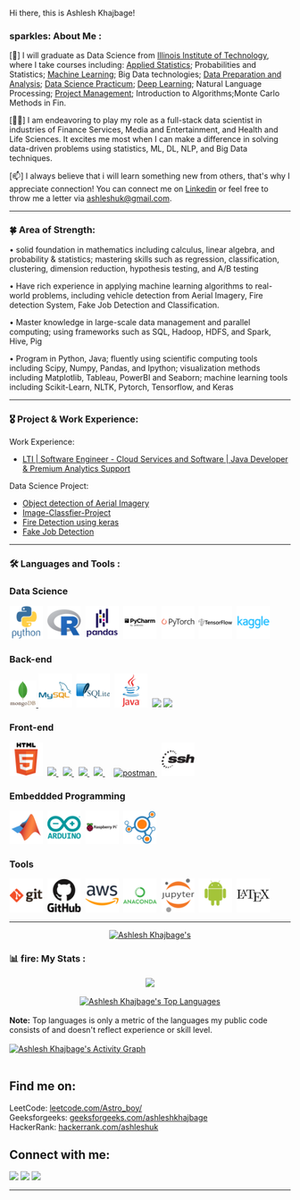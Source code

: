 Hi there, this is Ashlesh Khajbage! 
  
### sparkles: About Me :

[:purple_heart:] I will graduate as Data Science from [Illinois Institute of Technology](https://www.iit.edu/), where I take courses including: [Applied Statistics](http://bulletin.iit.edu/search/?P=MATH%20564); Probabilities and Statistics; [Machine Learning](http://bulletin.iit.edu/search/?P=CS%20584); Big Data technologies; [Data Preparation and Analysis](http://bulletin.iit.edu/search/?P=CSP%20571); [Data Science Practicum](http://bulletin.iit.edu/search/?P=CSP%20572); [Deep Learning](http://bulletin.iit.edu/search/?P=CS%20577); Natural Language Processing; [Project Management](http://bulletin.iit.edu/search/?P=SCI%20511); Introduction to Algorithms;Monte Carlo Methods in Fin.
  
[:man_student:] I am endeavoring to play my role as a full-stack data scientist in industries of Finance Services, Media and Entertainment, and Health and Life Sciences. It excites me most when I can make a difference in solving data-driven problems using statistics, ML, DL, NLP, and Big Data techniques.

[:mailbox:] I always believe that i will learn something new from others, that's why I appreciate connection! You can connect me on [Linkedin](https://www.linkedin.com/in/ashlesh-khajbage-194a89166/) or feel free to throw me a letter via ashleshuk@gmail.com.

---
  
 ### :four_leaf_clover: Area of Strength:
• solid foundation in mathematics including calculus, linear algebra, and probability & statistics; mastering skills such as regression, classification, clustering, dimension reduction, hypothesis testing, and A/B testing
  
• Have rich experience in applying machine learning algorithms to real-world problems, including vehicle detection from Aerial Imagery, Fire detection System, Fake Job Detection and Classification.

• Master knowledge in large-scale data management and parallel computing; using frameworks such as SQL, Hadoop, HDFS, and Spark, Hive, Pig
  
• Program in Python, Java; fluently using scientific computing tools including Scipy, Numpy, Pandas, and Ipython; visualization methods including Matplotlib, Tableau, PowerBI and Seaborn; machine learning tools including Scikit-Learn, NLTK, Pytorch, Tensorflow, and Keras

   ---
  
  ### :medal_military: Project & Work Experience:
  
Work Experience: 
  - [LTI | Software Engineer - Cloud Services and Software | Java Developer & Premium Analytics Support](https://www.linkedin.com/jobs/view/engineer-cloud-services-and-software-at-lti-larsen-toubro-infotech-2753217111/)

  
  Data Science Project: 
  - [Object detection of Aerial Imagery](https://github.com/Ashleshk/Object-detection-of-Aerial-Imagery-using-deep-Learning-Algorithm)
  - [Image-Classfier-Project](https://github.com/Ashleshk/Image-Classifier)
  - [Fire Detection using keras]()
  - [Fake Job Detection]()

   ---
  
### :hammer_and_wrench: Languages and Tools :

### Data Science
<div>
  <!--   # python -->
  <img src="https://github.com/devicons/devicon/blob/master/icons/python/python-original-wordmark.svg" title="python" alt="python" width="60" height="60"/>&nbsp;
  <!--   # r -->
  <img src="https://github.com/devicons/devicon/blob/master/icons/r/r-original.svg" title="r" alt="r" width="60" height="60"/>&nbsp;
  <!--   # pandas -->
  <img src="https://github.com/devicons/devicon/blob/master/icons/pandas/pandas-original-wordmark.svg" title="pandas" alt="pandas" width="60" height="60"/>&nbsp; 
  <!--   # pycharm -->
  <img src="https://github.com/devicons/devicon/blob/master/icons/pycharm/pycharm-original-wordmark.svg" title="pycharm" alt="pycharm" width="60" height="60"/>&nbsp; 
  <!--   # pytorch -->
  <img src="https://github.com/devicons/devicon/blob/master/icons/pytorch/pytorch-original-wordmark.svg" title="pytorch" alt="pytorch" width="60" height="60"/>&nbsp;
<!--   # tensorflow -->
  <img src="https://github.com/devicons/devicon/blob/master/icons/tensorflow/tensorflow-line-wordmark.svg" title="tensorflow" alt="tensorflow" width="60" height="60"/>&nbsp;
  <!--   # kaggle -->
  <img src="https://github.com/devicons/devicon/blob/master/icons/kaggle/kaggle-original-wordmark.svg" title="kaggle" alt="kaggle" width="60" height="60"/>&nbsp;
</div>

### Back-end
<div>
 <a href="https://www.mongodb.com/" target="_blank"> <img src="https://raw.githubusercontent.com/devicons/devicon/master/icons/mongodb/mongodb-original-wordmark.svg" alt="mongodb" width="48" height="48"/> </a> 
  <!--   # mysql -->
  <img src="https://github.com/devicons/devicon/blob/master/icons/mysql/mysql-original-wordmark.svg" title="mysql" alt="mysql" width="60" height="60"/>&nbsp;
  <!--   # sqlite -->
  <img src="https://github.com/devicons/devicon/blob/master/icons/sqlite/sqlite-original-wordmark.svg" title="sqlite" alt="sqlite" width="60" height="60"/>&nbsp;
  <!--   # Java -->
  <img src="https://github.com/devicons/devicon/blob/master/icons/java/java-original-wordmark.svg" title="java" alt="java" width="60" height="60"/>&nbsp;
   <img src="https://img.icons8.com/color/48/000000/c-programming.png"/> </a>
    <img src="https://img.icons8.com/color/48/000000/c-plus-plus-logo.png"/> </a>
</div>

### Front-end
<div>   
  <!--   # html5 -->
  <img src="https://github.com/devicons/devicon/blob/master/icons/html5/html5-original-wordmark.svg" title="html" alt="html" width="60" height="60"/>&nbsp;
  <a href="https://www.w3schools.com/css/" target="_blank"> <img src="https://img.icons8.com/color/48/000000/css3.png"/> </a> &nbsp;
  <a href="https://getbootstrap.com" target="_blank"> <img src="https://img.icons8.com/color/48/000000/bootstrap.png"/> </a> &nbsp;
   <a href="https://developer.mozilla.org/en-US/docs/Web/JavaScript" target="_blank"> <img src="https://img.icons8.com/color/48/000000/javascript.png"/> </a> &nbsp;
  <a style="padding-right:8px;" href="https://nodejs.org" target="_blank"> <img src="https://img.icons8.com/color/48/000000/nodejs.png"/> </a> &nbsp;
  <a href="https://postman.com" target="_blank"> <img src="https://www.vectorlogo.zone/logos/getpostman/getpostman-icon.svg" alt="postman" width="45" height="45"/> </a> &nbsp;
  <!--   # ssh -->
  <img src="https://github.com/devicons/devicon/blob/master/icons/ssh/ssh-original-wordmark.svg" title="ssh" alt="ssh" width="60" height="60"/>&nbsp;
</div>

### Embeddded Programming
<div>
<!--   # matlab -->
  <img src="https://github.com/devicons/devicon/blob/master/icons/matlab/matlab-original.svg" title="matlab" alt="matlab" width="60" height="60"/>&nbsp; 
<!--   # arduino -->
  <img src="https://github.com/devicons/devicon/blob/master/icons/arduino/arduino-original-wordmark.svg" title="arduino" alt="arduino" width="60" height="60"/>&nbsp; 
<!--   # raspberry pi -->
  <img src="https://github.com/devicons/devicon/blob/master/icons/raspberrypi/raspberrypi-original-wordmark.svg" title="raspberry pi" alt="raspberry pi" width="60" height="60"/>&nbsp; 
<!--   # networkx -->
  <img src="https://github.com/devicons/devicon/blob/master/icons/networkx/networkx-original.svg" title="networkx" alt="networkx" width="60" height="60"/>&nbsp; 

</div>

### Tools
<div>
  <!--   # git  -->
  <img src="https://github.com/devicons/devicon/blob/master/icons/git/git-original-wordmark.svg" title="git" alt="git" width="60" height="60"/>&nbsp;
  <!--   # github -->
  <img src="https://github.com/devicons/devicon/blob/master/icons/github/github-original-wordmark.svg" title="github" alt="github" width="60" height="60"/>&nbsp;
  <!--   # aws -->
  <img src="https://github.com/devicons/devicon/blob/master/icons/amazonwebservices/amazonwebservices-original-wordmark.svg" title="aws" alt="aws" width="60" height="60"/>&nbsp;
  <!--   # anaconda -->
  <img src="https://github.com/devicons/devicon/blob/master/icons/anaconda/anaconda-original-wordmark.svg" title="anaconda" alt="anaconda" width="60" height="60"/>&nbsp;
  <!--   # jupyter -->
  <img src="https://github.com/devicons/devicon/blob/master/icons/jupyter/jupyter-original-wordmark.svg" title="jupyter" alt="jupyter" width="60" height="60"/>&nbsp;
   <!--   # andriod -->
  <img src="https://github.com/devicons/devicon/blob/master/icons/android/android-original-wordmark.svg" title="andriod" alt="andriod" width="60" height="60"/>&nbsp;
  <!--   # latex -->
  <img src="https://github.com/devicons/devicon/blob/master/icons/latex/latex-original.svg" title="latex" alt="latex" width="60" height="60"/>&nbsp;  

</div>

---
<p align="center">
    <a href="https://github.com/Ashleshk/github-readme-streak-stats">
        <img title="🔥 Get streak stats for your profile at git.io/streak-stats" alt="Ashlesh Khajbage's" streak" src="https://github-readme-streak-stats.herokuapp.com/?user=Ashleshk&theme=black-ice&hide_border=true&stroke=0000&background=060A0CD0"/>
    </a>
</p>

### 📊 fire: My Stats :

<div id="github-stat" align="center">
  <a>
    <img height="180" align="center" src="https://github-readme-stats.vercel.app/api?username=Ashleshk&count_private=true&show_icons=true&theme=react&hide_border=true&bg_color=0D1117" />
  </a></div>
  <br/>
  <div id="github-stat" align="center">
 <a href="https://github.com/Ashleshk/github-readme-stats"><img alt="Ashlesh Khajbage's Top Languages" src="https://github-readme-stats.vercel.app/api/top-langs/?username=Ashleshk&langs_count=8&count_private=true&layout=compact&theme=react&hide_border=true&bg_color=0D1117" /></a>
  
</div>  
 <br/>
  <b>Note:</b> Top languages is only a metric of the languages my public code consists of and doesn't reflect experience or skill level.
 
<br/>
<br/>
<a href="https://github.com/Ashleshk/github-readme-activity-graph"><img alt="Ashlesh Khajbage's Activity Graph" src="https://activity-graph.herokuapp.com/graph?username=Ashleshk&bg_color=0D1117&color=5BCDEC&line=5BCDEC&point=FFFFFF&hide_border=true" /></a>
<br/>
<br/>

## Find me on:
<p align="left">

LeetCode: <a href="https://leetcode.com/Astro_boy/">leetcode.com/Astro_boy/</a><br/>
Geeksforgeeks:  <a href="https://auth.geeksforgeeks.org/user/ashleshkhajbage/">geeksforgeeks.com/ashleshkhajbage</a><br/>
HackerRank:  <a href="https://www.hackerrank.com/ashleshuk">hackerrank.com/ashleshuk</a><br/>


## Connect with me:
<p align="left">
  <a href = "https://www.linkedin.com/in/ashlesh-khajbage-194a89166/"><img src="https://img.icons8.com/fluent/48/000000/linkedin.png"/></a>
  <a href = "https://www.instagram.com/ashlesh_k/"><img src="https://img.icons8.com/fluent/48/000000/instagram-new.png"/></a>
  <a href = "https://www.instagram.com/ashlesh_k/"><img src="https://img.icons8.com/fluent/48/000000/twitter.png"/></a>
</p>

---
<br/>
</div>
<div id="profile-views" align="center">
  <img src="https://komarev.com/ghpvc/?username=Ashleshk&style=flat-square&color=blue" alt=""/>
</div>

